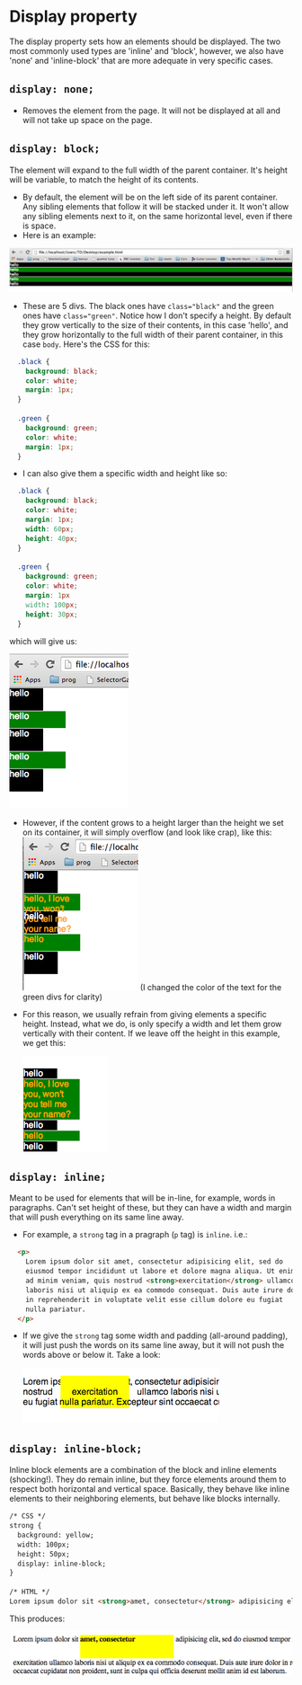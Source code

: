 # Display property

The display property sets how an elements should be displayed. The two most commonly used types are 'inline' and 'block', however, we also have 'none' and 'inline-block' that are more adequate in very specific cases.

## `display: none;`

- Removes the element from the page. It will not be displayed at all and will not take up space on the page.

## `display: block;`

The element will expand to the full width of the parent container. It's height will be variable, to match the height of its contents.

  - By default, the element will be on the left side of its parent container. Any sibling elements that follow it will be stacked under it. It won't allow any  sibling elements next to it, on the same horizontal level, even if there is space.
  - Here is an example:

  ![display-block](./display-block.png)

  - These are 5 divs. The black ones have `class="black"` and the green ones have `class="green"`. Notice how I don't specify a height. By default they grow vertically to the size of their contents, in this case 'hello', and they grow horizontally to the full width of their parent container, in this case `body`. Here's the CSS for this:

  ```css
    .black {
      background: black;
      color: white;
      margin: 1px;
    }

    .green {
      background: green;
      color: white;
      margin: 1px;
    }
  ```

  - I can also give them a specific width and height like so:

  ```css
    .black {
      background: black;
      color: white;
      margin: 1px;
      width: 60px;
      height: 40px;
    }

    .green {
      background: green;
      color: white;
      margin: 1px
      width: 100px;
      height: 30px;
    }
  ```

  which will give us:

  ![width-and-height](./width-and-height.png)

  - However, if the content grows to a height larger than the height we set on its container, it will simply overflow (and look like crap), like this:
    ![Overflowing content](./overgrown-content.png)
    (I changed the color of the text for the green divs for clarity)
  - For this reason, we usually refrain from giving elements a specific height. Instead, what we do, is only specify a width and let them grow vertically with their content. If we leave off the height in this example, we get this:

    ![Growing element](./growing-elements.png)

## `display: inline;`

Meant to be used for elements that will be in-line, for example, words
in paragraphs. Can't set height of these, but they can have a width and
margin that will push everything on its same line away.

  - For example, a `strong` tag in a pragraph (`p` tag) is `inline`. i.e.:

  ```html
    <p>
      Lorem ipsum dolor sit amet, consectetur adipisicing elit, sed do
      eiusmod tempor incididunt ut labore et dolore magna aliqua. Ut enim
      ad minim veniam, quis nostrud <strong>exercitation</strong> ullamco
      laboris nisi ut aliquip ex ea commodo consequat. Duis aute irure dolor
      in reprehenderit in voluptate velit esse cillum dolore eu fugiat
      nulla pariatur.
    </p>
  ```

  - If we give the `strong` tag some width and padding (all-around padding), it will just push the words on its same line away, but it will not push the words above or below it. Take a look:

    ![inline](./inline.png)

## `display: inline-block;`

Inline block elements are a combination of the block and inline elements (shocking!). They do remain inline, but they force elements around them to respect both horizontal and vertical space. Basically, they behave like inline elements to their neighboring elements, but behave like blocks internally.

```html
/* CSS */
strong {
  background: yellow;
  width: 100px;
  height: 50px;
  display: inline-block;
}

/* HTML */
Lorem ipsum dolor sit <strong>amet, consectetur</strong> adipisicing elit, sed do eiusmod tempor incididunt...
```

This produces:

![Inline Block](./inline-block.png)
